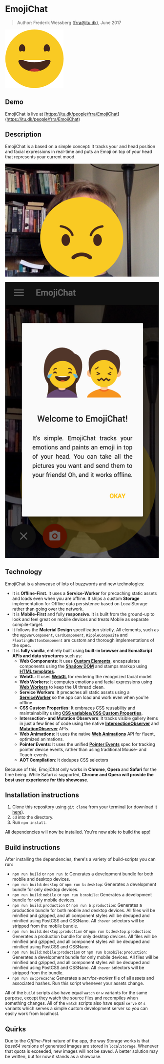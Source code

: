 # EmojiChat

> Author: Frederik Wessberg (frra@itu.dk), June 2017

![Icon](src/Asset/Image/Manifest/android-chrome-192x192.png)

## Demo

EmojiChat is live at [https://itu.dk/people/frra/EmojiChat](https://itu.dk/people/frra/EmojiChat)

## Description

EmojiChat is a based on a simple concept: It tracks your and head position and facial expressions in real-time
and puts an Emoji on top of your head that represents your current mood.

![Github image](src/Asset/Image/Github/angry_example.png)

![Welcome guide](src/Asset/Image/Github/emoji_chat_welcome.png)

## Technology

EmojiChat is a showcase of lots of buzzwords and new technologies:

- It is **Offline-First**. It uses a **Service-Worker** for precaching static assets and loads even when you are offline. It ships a custom **Storage** implementation for Offline data persistence based on LocalStorage rather than going over the network.
- It is **Mobile-First** and fully **responsive**. It is built from the ground-up to look and feel great on mobile devices and treats Mobile as separate compile-target.
- It follows the **Material Design** specification strictly. All elements, such as the `AppBarComponent`, `CardComponent`, `RippleComposite` and `FloatingButtonComponent` are custom and thorough implementations of the spec.
- It is **fully vanilla**, entirely built using **built-in browser and EcmaScript APIs and data structures** such as:
  - **Web Components**: It uses [**Custom Elements**](https://www.w3.org/TR/custom-elements/), encapsulates components using the [**Shadow DOM**](https://www.w3.org/TR/shadow-dom/) and stamps markup using [**HTML templates**](https://www.w3.org/TR/html-templates/).
  - **WebGL**: It uses **[WebGL](https://www.khronos.org/registry/webgl/specs/latest/2.0/)** for rendering the recognized facial model.
  - **Web Workers**: It computes emotions and facial expressions using **[Web Workers](https://www.w3.org/TR/workers/)** to keep the UI thread clean.
  - **Service Workers**: It precaches all static assets using a **[ServiceWorker](https://w3c.github.io/ServiceWorker/)** so the app can load and work even when you're offline.
  - **CSS Custom Properties**: It embraces CSS reusability and maintainability using **[CSS variables/CSS Custom Properties](https://www.w3.org/TR/css-variables-1/)**.
  - **Intersection- and Mutation Observers**: It tracks visible gallery items in just a few lines of code using the native **[IntersectionObserver](https://wicg.github.io/IntersectionObserver/)** and **[MutationObserver](https://developer.mozilla.org/en-US/docs/Web/API/MutationObserver)** APIs.
  - **Web Animations**: It uses the native **[Web Animations](https://www.w3.org/TR/web-animations-1/)** API for fluent, optimized animations.
  - **Pointer Events**: It uses the unified **[Pointer Events](https://www.w3.org/TR/pointerevents/)** spec for tracking pointer device events, rather than using traditional Mouse- and Touch-events.
  - **AOT Compilation**: It dedupes CSS selectors
  
Because of this, EmojiChat only works in **Chrome**, **Opera** and **Safari** for the time being. While Safari *is* supported, **Chrome and Opera will provide the best user experience for this showcase**.

## Installation instructions

1. Clone this repository using `git clone` from your terminal (or download it [here](https://github.com/wessberg/creative_implementation/archive/master.zip)).
2. `cd` into the directory.
3. Run `npm install`.

All dependencies will now be installed. You're now able to build the app!

## Build instructions

After installing the dependencies, there's a variety of build-scripts you can run:

- `npm run build` or `npm run b`: Generates a development bundle for both mobile and desktop devices.
- `npm run build:desktop` or `npm run b:desktop`: Generates a development bundle for only desktop devices.
- `npm run build:mobile` or `npm run b:mobile`: Generates a development bundle for only mobile devices.
- `npm run build:production` or `npm run b:production`: Generates a production bundle for both mobile and desktop devices. All files will be minified and gzipped, and all component styles will be deduped and minified using PostCSS and CSSNano. All `:hover` selectors will be stripped from the mobile bundle. 
- `npm run build:desktop:production` or `npm run b:desktop:production`: Generates a production bundle for only desktop devices. All files will be minified and gzipped, and all component styles will be deduped and minified using PostCSS and CSSNano.
- `npm run build:mobile:production` or `npm run b:mobile:production`: Generates a development bundle for only mobile devices. All files will be minified and gzipped, and all component styles will be deduped and minified using PostCSS and CSSNano. All `:hover` selectors will be stripped from the bundle.
- `npm run sw:precache`: Generates a *service-worker* file of all assets and associated hashes. Run this script whenever your assets change.

All of the `build` scripts also have equal `watch` or `w` variants for the same purpose, except they watch the source files and recompiles when something changes.
All of the `watch` scripts also have equal `serve` or `s` variants which serves a simple custom development server so you can easily work from localhost.

## Quirks

Due to the *Offline-First* nature of the app, the way Storage works is that *base64* versions of generated images are stored in `localStorage`.
Whenever that quota is exceeded, new images will not be saved. A better solution may be written, but for now it stands as a showcase.


